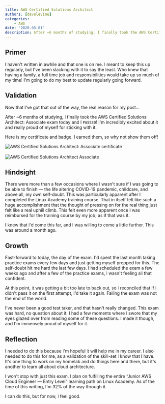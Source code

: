 ```yaml
---
title: AWS Certified Solutions Architect
authors: [davelevine]
categories:
    - AWS
date: "2020.08.01"
description: After ~6 months of studying, I finally took the AWS Certified Solutions Architect Associate exam today and I PASSED! I'm incredibly excited about it and really proud of myself for sticking with it
---
```


<!--markdownlint-disable-->

## Primer

I haven't written in awhile and that one is on me. I meant to keep this up regularly, but I've been slacking with it to say the least. Who knew that having a family, a full time job and responsibilities would take up so much of my time! I'm going to do my best to update regularly going forward.

## Validation

Now that I've got that out of the way, the real reason for my post...

<!-- more -->

After ~6 months of studying, I finally took the AWS Certified Solutions Architect: Associate exam today and I `PASSED`! I'm incredibly excited about it and really proud of myself for sticking with it.

Here is my certificate and badge. I earned them, so why not show them off!

<Image src="https://cdn.levine.io/uploads/images/gallery/2022-09/08/AWS-Certified-Solutions-Architect---Associate-certificate.png" alt="AWS Certified Solutions Architect: Associate certificate" />
<br></br>
<Image src="https://cdn.levine.io/uploads/images/gallery/2022-09/08/aws-certified-solutions-architect-associate.png" alt="AWS Certified Solutions Architect Associate" />

## Hindsight

There were more than a few occasions where I wasn't sure if I was going to be able to finish — the life altering COVID-19 pandemic, childcare, and above all, my own self-doubt. This was particularly apparent after I completed the Linux Academy training course. That in itself felt like such a huge accomplishment that the thought of pressing on for the real thing just felt like a real uphill climb. This felt even more apparent once I was reimbursed for the training course by my job; as if that was it.

I knew that I'd come this far, and I was willing to come a little further. This was around a month ago.

## Growth

Fast-forward to today, the day of the exam. I'd spent the last month taking practice exams every few days and just getting myself prepped for this. The self-doubt hit me hard the last few days. I had scheduled the exam a few weeks ago and after a few of the practice exams, I wasn't feeling all that confident.

At this point, it was getting a bit too late to back out, so I reconciled that if I didn't pass it on the first attempt, I'd take it again. Failing the exam was not the end of the world.

I've never been a good test taker, and that hasn't really changed. This exam was hard, no question about it. I had a few moments where I swore that my eyes glazed over from reading some of these questions. I made it though, and I'm immensely proud of myself for it.

## Reflection

I needed to do this because I'm hopeful it will help me in my career. I also needed to do this for me, as a validation of the skill-set I know that I have. It's one thing to work on my homelab and do things here and there, but it's another to learn all about cloud architecture.

I won't stop with just this exam. I plan on fulfilling the entire “Junior AWS Cloud Engineer — Entry Level” learning path on Linux Academy. As of the time of this writing, I'm 32% of the way through it.

I can do this, but for now, I feel good.
